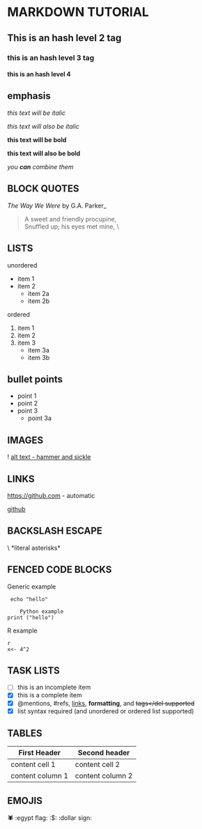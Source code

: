 #  MARKDOWN TUTORIAL 

## This is an hash level 2 tag

### this is an hash level 3 tag 

#### this is an hash level 4 


## emphasis 

*this text will be italic*

_this text will also be italic_

**this text will be bold**

__this text will also be bold__

_you **can** combine them_

## BLOCK QUOTES

_The Way We Were_ by G.A. Parker_

> A sweet and friendly procupine, \
> Snuffled up; his eyes met mine, \

## LISTS

unordered 
* item 1 
* item 2
	* item 2a
	* item 2b

ordered 
1. item 1
2. item 2
3. item 3
	* item 3a
	* item 3b


## bullet points 

- point 1 
- point 2 
- point 3 
	- point 3a



## IMAGES 

! [alt text - hammer and sickle](link)


## LINKS 

https://github.com - automatic

[github](https.//github.com)

## BACKSLASH ESCAPE 

\ *literal asterisks\*


## FENCED CODE BLOCKS

Generic example 

```
 echo "hello"
```
```
	Python example
print ("hello")
```

R example

```
r
x<- 4^2
```

## TASK LISTS 

- [ ] this is an incomplete item 
- [x] this is a complete item 
- [x] @mentions, #refs, [links](url), **formatting**, and <del>tags</del supported 
- [x] list syntax required (and unordered or ordered list supported) 

## TABLES

First Header | Second header 
------------ | ------------
content cell 1 | content cell 2 
content column 1 | content column 2 



## EMOJIS 

:spider: 
:egypt flag:
:$: 
:dollar sign: 
